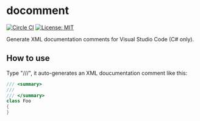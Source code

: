# docomment

[![Circle CI](https://circleci.com/gh/k--kato/docomment.svg?style=svg)](https://circleci.com/gh/k--kato/docomment)
[![License: MIT](http://img.shields.io/badge/license-MIT-orange.svg)](LICENSE)

Generate XML documentation comments for Visual Studio Code (C# only).

## How to use

Type "///", it auto-generates an XML doucumentation comment like this:

```csharp
/// <summary>
/// 
/// </summary>
class Foo
{
}
```
